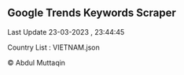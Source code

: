 

## Google Trends Keywords Scraper 
 
Last Update 23-03-2023 , 23:44:45

Country List :
VIETNAM.json



© Abdul Muttaqin 
